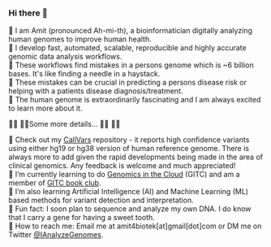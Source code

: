 ### Hi there 👋

🧬 I am Amit (pronounced Ah-mi-th), a bioinformatician digitally analyzing human genomes to improve human health.\
🧬 I develop fast, automated, scalable, reproducible and highly accurate genomic data analysis workflows.\
🧬 These workflows find mistakes in a persons genome which is ~6 billion bases. It's like finding a needle in a haystack.\
🧬 These mistakes can be crucial in predicting a persons disease risk or helping with a patients disease diagnosis/treatment.\
🧬 The human genome is extraordinarily fascinating and I am always excited to learn more about it.

🕵️‍♀️ 🕵️‍♀️Some more details... 🕵️‍♀️ 🕵️‍♀️

💪  Check out my [CallVars](https://github.com/IAnalyzeGenomes/CallVars) repository - it reports high confidence variants using either hg19 or hg38 version of human reference genome. There is always more to add given the rapid developments being made in the area of clinical genomics. Any feedback is welcome and much appreciated!\
💪  I’m currently learning to do [Genomics in the Cloud](https://www.amazon.com/Genomics-Cloud-GATK-Spark-Docker/dp/1491975199/ref=sr_1_1?crid=LXSZSO8B3D7J&dchild=1&keywords=genomics+in+the+cloud&qid=1609662594&s=books&sprefix=genomics+in+%2Caps%2C183&sr=1-1) (GITC) and am a member of [GITC book club](https://www.youtube.com/channel/UCtdwGKTSsRQZgAO6D79lSPA). \
💪 I’m also learning Artificial Intelligence (AI) and Machine Learning (ML) based methods for variant detection and interpretation.\
💪  Fun fact: I soon plan to sequence and analyze my own DNA. I do know that I carry a gene for having a sweet tooth. \
💪  How to reach me: Email me at amit4biotek[at]gmail[dot]com or DM me on Twitter [@IAnalyzeGenomes](https://twitter.com/IAnalyzeGenomes).

